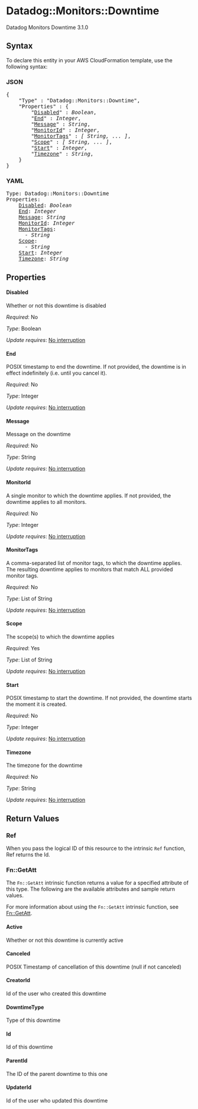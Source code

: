 # Datadog::Monitors::Downtime

Datadog Monitors Downtime 3.1.0

## Syntax

To declare this entity in your AWS CloudFormation template, use the following syntax:

### JSON

<pre>
{
    "Type" : "Datadog::Monitors::Downtime",
    "Properties" : {
        "<a href="#disabled" title="Disabled">Disabled</a>" : <i>Boolean</i>,
        "<a href="#end" title="End">End</a>" : <i>Integer</i>,
        "<a href="#message" title="Message">Message</a>" : <i>String</i>,
        "<a href="#monitorid" title="MonitorId">MonitorId</a>" : <i>Integer</i>,
        "<a href="#monitortags" title="MonitorTags">MonitorTags</a>" : <i>[ String, ... ]</i>,
        "<a href="#scope" title="Scope">Scope</a>" : <i>[ String, ... ]</i>,
        "<a href="#start" title="Start">Start</a>" : <i>Integer</i>,
        "<a href="#timezone" title="Timezone">Timezone</a>" : <i>String</i>,
    }
}
</pre>

### YAML

<pre>
Type: Datadog::Monitors::Downtime
Properties:
    <a href="#disabled" title="Disabled">Disabled</a>: <i>Boolean</i>
    <a href="#end" title="End">End</a>: <i>Integer</i>
    <a href="#message" title="Message">Message</a>: <i>String</i>
    <a href="#monitorid" title="MonitorId">MonitorId</a>: <i>Integer</i>
    <a href="#monitortags" title="MonitorTags">MonitorTags</a>: <i>
      - String</i>
    <a href="#scope" title="Scope">Scope</a>: <i>
      - String</i>
    <a href="#start" title="Start">Start</a>: <i>Integer</i>
    <a href="#timezone" title="Timezone">Timezone</a>: <i>String</i>
</pre>

## Properties

#### Disabled

Whether or not this downtime is disabled

_Required_: No

_Type_: Boolean

_Update requires_: [No interruption](https://docs.aws.amazon.com/AWSCloudFormation/latest/UserGuide/using-cfn-updating-stacks-update-behaviors.html#update-no-interrupt)

#### End

POSIX timestamp to end the downtime. If not provided, the downtime is in effect indefinitely (i.e. until you cancel it).

_Required_: No

_Type_: Integer

_Update requires_: [No interruption](https://docs.aws.amazon.com/AWSCloudFormation/latest/UserGuide/using-cfn-updating-stacks-update-behaviors.html#update-no-interrupt)

#### Message

Message on the downtime

_Required_: No

_Type_: String

_Update requires_: [No interruption](https://docs.aws.amazon.com/AWSCloudFormation/latest/UserGuide/using-cfn-updating-stacks-update-behaviors.html#update-no-interrupt)

#### MonitorId

A single monitor to which the downtime applies. If not provided, the downtime applies to all monitors.

_Required_: No

_Type_: Integer

_Update requires_: [No interruption](https://docs.aws.amazon.com/AWSCloudFormation/latest/UserGuide/using-cfn-updating-stacks-update-behaviors.html#update-no-interrupt)

#### MonitorTags

A comma-separated list of monitor tags, to which the downtime applies. The resulting downtime applies to monitors that match ALL provided monitor tags.

_Required_: No

_Type_: List of String

_Update requires_: [No interruption](https://docs.aws.amazon.com/AWSCloudFormation/latest/UserGuide/using-cfn-updating-stacks-update-behaviors.html#update-no-interrupt)

#### Scope

The scope(s) to which the downtime applies

_Required_: Yes

_Type_: List of String

_Update requires_: [No interruption](https://docs.aws.amazon.com/AWSCloudFormation/latest/UserGuide/using-cfn-updating-stacks-update-behaviors.html#update-no-interrupt)

#### Start

POSIX timestamp to start the downtime. If not provided, the downtime starts the moment it is created.

_Required_: No

_Type_: Integer

_Update requires_: [No interruption](https://docs.aws.amazon.com/AWSCloudFormation/latest/UserGuide/using-cfn-updating-stacks-update-behaviors.html#update-no-interrupt)

#### Timezone

The timezone for the downtime

_Required_: No

_Type_: String

_Update requires_: [No interruption](https://docs.aws.amazon.com/AWSCloudFormation/latest/UserGuide/using-cfn-updating-stacks-update-behaviors.html#update-no-interrupt)

## Return Values

### Ref

When you pass the logical ID of this resource to the intrinsic `Ref` function, Ref returns the Id.

### Fn::GetAtt

The `Fn::GetAtt` intrinsic function returns a value for a specified attribute of this type. The following are the available attributes and sample return values.

For more information about using the `Fn::GetAtt` intrinsic function, see [Fn::GetAtt](https://docs.aws.amazon.com/AWSCloudFormation/latest/UserGuide/intrinsic-function-reference-getatt.html).

#### Active

Whether or not this downtime is currently active

#### Canceled

POSIX Timestamp of cancellation of this downtime (null if not canceled)

#### CreatorId

Id of the user who created this downtime

#### DowntimeType

Type of this downtime

#### Id

Id of this downtime

#### ParentId

The ID of the parent downtime to this one

#### UpdaterId

Id of the user who updated this downtime

